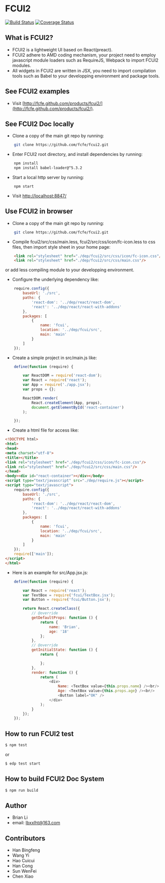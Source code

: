 # FCUI2
[![Build Status](https://travis-ci.org/fcfe/fcui2.svg?branch=master)](https://travis-ci.org/fcfe/fcui2)
[![Coverage Status](https://coveralls.io/repos/github/fcfe/fcui2/badge.svg)](https://coveralls.io/github/fcfe/fcui2)

## What is FCUI2?

* FCUI2 is a lightweight UI based on React(preact).
* FCUI2 adhere to AMD coding mechanism, your project need to employ javascript module loaders such as RequireJS, Webpack to import FCUI2 modules.
* All widgets in FCUI2 are written in JSX, you need to import compilation tools such as Babel to your developping environment and package tools.

## See FCUI2 examples

* Visit [http://fcfe.github.com/products/fcui2/](http://fcfe.github.com/products/fcui2/).

## See FCUI2 Doc locally

* Clone a copy of the main git repo by running:

```bash
    git clone https://github.com/fcfe/fcui2.git
```

* Enter FCUI2 root directory, and install dependencies by running:

```bash
    npm install
    npm install babel-loader@^5.3.2
```

* Start a local http server by running:

```bash
    npm start
```

* Visit [http://localhost:8847/](http://localhost:8847/)


## Use FCUI2 in browser

* Clone a copy of the main git repo by running:
```bash
    git clone https://github.com/fcfe/fcui2.git
```

* Compile fcui2/src/css/main.less, fcui2/src/css/icon/fc-icon.less to css files, then import style sheet in your home page:
```html
    <link rel="stylesheet" href="./dep/fcui2/src/css/icon/fc-icon.css"/>
    <link rel="stylesheet" href="./dep/fcui2/src/css/main.css"/>
```
or add less compiling module to your developping environment.

* Configure the underlying dependency like:
```javascript
    require.config({
        baseUrl: './src',
        paths: {
            'react-dom': '../dep/react/react-dom',
            'react': '../dep/react/react-with-addons'
        },
        packages: [
            {
                name: 'fcui',
                location: '../dep/fcui/src',
                main: 'main'
            }
        ]
    });
```

* Create a simple project in src/main.js like:
```javascript
    define(function (require) {

        var ReactDOM = require('react-dom');
        var React = require('react');
        var App = require('./app.jsx');
        var props = {};

        ReactDOM.render(
            React.createElement(App, props),
            document.getElementById('react-container')
        );

    });
```

* Create a html file for access like:
```html
<!DOCTYPE html>
<html>
<head>
<meta charset="utf-8">
<title></title>
<link rel="stylesheet" href="./dep/fcui2/css/icon/fc-icon.css"/>
<link rel="stylesheet" href="./dep/fcui2/src/css/main.css"/>
</head>
<body><div id="react-container"></div></body>
<script type="text/javascript" src="./dep/require.js"></script>
<script type="text/javascript">
    require.config({
        baseUrl: './src',
        paths: {
            'react-dom': '../dep/react/react-dom',
            'react': '../dep/react/react-with-addons'
        },
        packages: [
            {
                name: 'fcui',
                location: '../dep/fcui/src',
                main: 'main'
            }
        ]
    });
    require(['main']);
</script>
</html>
```
* Here is an example for src/App.jsx.js:
```javascript
    define(function (require) {

        var React = require('react');
        var TextBox = require('fcui/TextBox.jsx');
        var Button = require('fcui/Button.jsx');

        return React.createClass({
            // @override
            getDefaultProps: function () {
                return {
                    name: 'Brian',
                    age: '18'
                };
            },
            // @override
            getInitialState: function () {
                return {

                };
            },
            render: function () {
                return (
                    <div>
                        Name: <TextBox value={this.props.name} /><br/>
                        Age: <TextBox value={this.props.age} /><br/>
                        <Button label="OK" />
                    </div>
                );
            }
        });
    });
```

## How to run FCUI2 test

```bash
$ npm test
```
or
```bash
$ edp test start
```

## How to build FCUI2 Doc System

```bash
$ npm run build
```

## Author
* Brian Li
* email: lbxxlht@163.com

## Contributors
* Han Bingfeng
* Wang Yi
* Hao Cuicui
* Han Cong
* Sun WenFei
* Chen Xiao